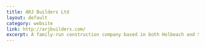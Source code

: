 ```yaml
---
title: ARJ Builders Ltd
layout: default
category: website
link: http://arjbuilders.com/
excerpt: A family-run construction company based in both Holbeach and Stamford Lincolnshire.
---
```

